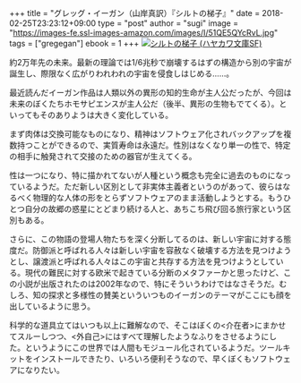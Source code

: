 +++
title = "グレッグ・イーガン（山岸真訳）『シルトの梯子』"
date = 2018-02-25T23:23:12+09:00
type = "post"
author = "sugi"
image = "https://images-fe.ssl-images-amazon.com/images/I/51QE5QYcRvL.jpg"
tags = ["gregegan"]
ebook = 1
+++
<a href="http://www.amazon.co.jp/exec/obidos/ASIN/B078JTWDC5/chezsugi-22/ref=nosim/" name="amazletlink" target="_blank"><img src="https://images-fe.ssl-images-amazon.com/images/I/51QE5QYcRvL.jpg" alt="シルトの梯子 (ハヤカワ文庫SF)" class="alignleft" /></a>

約2万年先の未来。最新の理論では1/6兆秒で崩壊するはずの構造から別の宇宙が誕生し、際限なく広がりわれわれの宇宙を侵食しはじめる……。

最近読んだイーガン作品は人類以外の異形の知的生命が主人公だったが、今回は未来のぼくたちホモサピエンスが主人公だ（後半、異形の生物もでてくる）。といってもそのありようは大きく変化している。

まず肉体は交換可能なものになり、精神はソフトウェア化されバックアップを複数持つことができるので、実質寿命は永遠だ。性別はなくなり単一の性で、特定の相手に触発されて交接のための器官が生えてくる。

性は一つになり、特に描かれてないが人種という概念も完全に過去のものになっているようだ。ただ新しい区別として非実体主義者というのがあって、彼らはなるべく物理的な人体の形をとらずソフトウェアのまま活動しようとする。もうひとつ自分の故郷の惑星にとどまり続ける人と、あちこち飛び回る旅行家という区別もある。

さらに、この物語の登場人物たちを深く分断してるのは、新しい宇宙に対する態度だ。防御派と呼ばれる人々は新しい宇宙を容赦なく破壊する方法を見つけようとし、譲渡派と呼ばれる人々はこの宇宙と共存する方法を見つけようとしている。現代の難民に対する欧米で起きている分断のメタファーかと思ったけど、この小説が出版されたのは2002年なので、特にそういうわけではなさそうだ。むしろ、知の探求と多様性の賛美といういつものイーガンのテーマがここにも顔を出しているように思う。

科学的な道具立てはいつも以上に難解なので、そこはぼくの<介在者>にまかせてスルーしつつ、<外自己>にはすべて理解したようなふりをさせるようにした。というようにこの世界では人間もモジュール化されているようだ。ツールキットをインストールできたり、いろいろ便利そうなので、早くぼくもソフトウェアになりたい。
